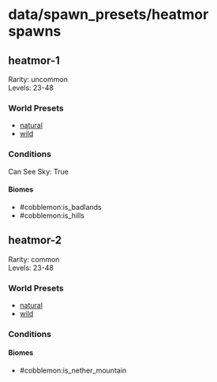 # data/spawn_presets/heatmor spawns  
  
## heatmor-1  
Rarity: uncommon  
Levels: 23-48  
  
### World Presets  
* [natural](/data/world_presets/natural.md)  
* [wild](/data/world_presets/wild.md)  
  
### Conditions  
Can See Sky: True  
  
#### Biomes  
  * #cobblemon:is_badlands
  * #cobblemon:is_hills
  
  
## heatmor-2  
Rarity: common  
Levels: 23-48  
  
### World Presets  
* [natural](/data/world_presets/natural.md)  
* [wild](/data/world_presets/wild.md)  
  
### Conditions  
  
#### Biomes  
  * #cobblemon:is_nether_mountain
  
